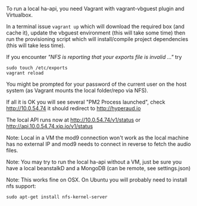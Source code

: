 To run a local ha-api, you need Vagrant with vagrant-vbguest plugin and Virtualbox.

In a terminal issue `vagrant up` which will download the required box (and cache it), update the vbguest environment (this will take some time) then run the provisioning script which will install/compile project dependencies (this will take less time).

If you encounter *"NFS is reporting that your exports file is invalid ..."* try 

`````
sudo touch /etc/exports
vagrant reload
`````


You might be prompted for your password of the current user on the host system (as Vagrant mounts the local folder/repo via NFS).

If all it is OK you will see several "PM2 Process launched", check http://10.0.54.74 it should redirect to http://hyperaud.io 

The local API runs now at http://10.0.54.74/v1/status or http://api.10.0.54.74.xip.io/v1/status 



Note: Local in a VM the mod9 connection won't work as the local machine has no external IP and mod9 needs to connect in reverse to fetch the audio files.

Note: You may try to run the local ha-api without a VM, just be sure you have a local beanstalkD and a MongoDB (can be remote, see settings.json)

Note: This works fine on OSX. On Ubuntu you will probably need to install nfs support:
`````
sudo apt-get install nfs-kernel-server
`````

